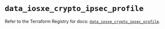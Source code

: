 # `data_iosxe_crypto_ipsec_profile`

Refer to the Terraform Registry for docs: [`data_iosxe_crypto_ipsec_profile`](https://registry.terraform.io/providers/ciscodevnet/iosxe/0.9.3/docs/data-sources/crypto_ipsec_profile).
